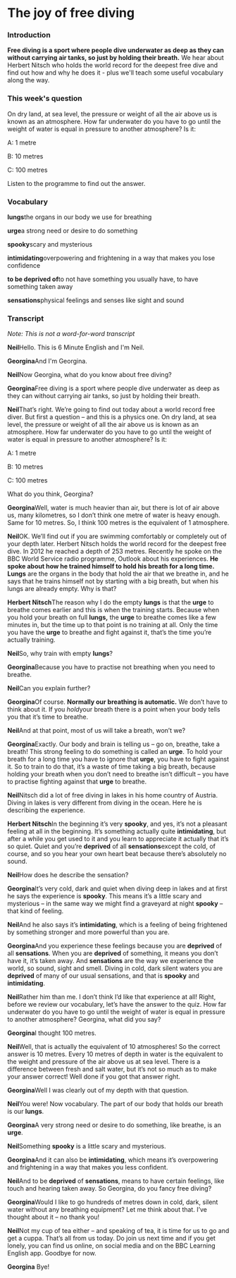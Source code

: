 # The joy of free diving

### **Introduction**

**Free diving is a sport where people dive underwater as deep as they can without carrying air tanks, so just by holding their breath.** We hear about Herbert Nitsch who holds the world record for the deepest free dive and find out how and why he does it - plus we'll teach some useful vocabulary along the way.

### This week's question

On dry land, at sea level, the pressure or weight of all the air above us is known as an atmosphere. How far underwater do you have to go until the weight of water is equal in pressure to another atmosphere? Is it:

A: 1 metre

B: 10 metres

C: 100 metres

Listen to the programme to find out the answer.

### Vocabulary

**lungs**the organs in our body we use for breathing

**urge**a strong need or desire to do something

**spooky**scary and mysterious

**intimidating**overpowering and frightening in a way that makes you lose confidence

**to be deprived of**to not have something you usually have, to have something taken away

**sensations**physical feelings and senses like sight and sound

### Transcript 

*Note: This is not a word-for-word transcript*     

**Neil**Hello. This is 6 Minute English and I'm Neil.

**Georgina**And I'm Georgina.

**Neil**Now Georgina, what do you know about free diving?

**Georgina**Free diving is a sport where people dive underwater as deep as they can without carrying air tanks, so just by holding their breath.

**Neil**That’s right. We’re going to find out today about a world record free diver. But first a question – and this is a physics one. On dry land, at sea level, the pressure or weight of all the air above us is known as an atmosphere. How far underwater do you have to go until the weight of water is equal in pressure to another atmosphere? Is it:

A: 1 metre

B: 10 metres

C: 100 metres

What do you think, Georgina?

**Georgina**Well, water is much heavier than air, but there is lot of air above us, many kilometres, so I don’t think one metre of water is heavy enough. Same for 10 metres. So, I think 100 metres is the equivalent of 1 atmosphere.

**Neil**OK. We’ll find out if you are swimming comfortably or completely out of your depth later. Herbert Nitsch holds the world record for the deepest free dive. In 2012 he reached a depth of 253 metres. Recently he spoke on the BBC World Service radio programme, Outlook about his experiences. **He spoke about how he trained himself to hold his breath for a long time.** **Lungs** are the organs in the body that hold the air that we breathe in, and he says that he trains himself not by starting with a big breath, but when his lungs are already empty. Why is that?

**Herbert Nitsch**The reason why I do the empty **lungs** is that the **urge** to breathe comes earlier and this is when the training starts. Because when you hold your breath on full **lungs,** the **urge** to breathe comes like a few minutes in, but the time up to that point is no training at all. Only the time you have the **urge** to breathe and fight against it, that’s the time you’re actually training.

**Neil**So, why train with empty **lungs**?

**Georgina**Because you have to practise not breathing when you need to breathe.

**Neil**Can you explain further?

**Georgina**Of course. **Normally our breathing is automatic.** We don’t have to think about it. If you *hold*your breath there is a point when your body tells you that it’s time to breathe.

**Neil**And at that point, most of us will take a breath, won’t we?

**Georgina**Exactly. Our body and brain is telling us – go on, breathe, take a breath! This strong feeling to do something is called an **urge**. To hold your breath for a long time you have to ignore that **urge**, you have to fight against it. So to train to do that, it’s a waste of time taking a big breath, because holding your breath when you don’t need to breathe isn’t difficult – you have to practise fighting against that **urge** to breathe.

**Neil**Nitsch did a lot of free diving in lakes in his home country of Austria. Diving in lakes is very different from diving in the ocean. Here he is describing the experience.

**Herbert Nitsch**In the beginning it’s very **spooky**, and yes, it’s not a pleasant feeling at all in the beginning. It’s something actually quite **intimidating**, but after a while you get used to it and you learn to appreciate it actually that it’s so quiet. Quiet and you’re **deprived** of all **sensations**except the cold, of course, and so you hear your own heart beat because there’s absolutely no sound.

**Neil**How does he describe the sensation?

**Georgina**It’s very cold, dark and quiet when diving deep in lakes and at first he says the experience is **spooky**. This means it’s a little scary and mysterious – in the same way we might find a graveyard at night **spooky** – that kind of feeling.

**Neil**And he also says it’s **intimidating**, which is a feeling of being frightened by something stronger and more powerful than you are.

**Georgina**And you experience these feelings because you are **deprived** of all **sensations**. When you are **deprived** of something, it means you don’t have it, it’s taken away. And **sensations** are the way we experience the world, so sound, sight and smell. Diving in cold, dark silent waters you are **deprived** of many of our usual sensations, and that is **spooky** and **intimidating**.

**Neil**Rather him than me. I don’t think I’d like that experience at all! Right, before we review our vocabulary, let’s have the answer to the quiz. How far underwater do you have to go until the weight of water is equal in pressure to another atmosphere? Georgina, what did you say?

**Georgina**I thought 100 metres.

**Neil**Well, that is actually the equivalent of 10 atmospheres! So the correct answer is 10 metres. Every 10 metres of depth in water is the equivalent to the weight and pressure of the air above us at sea level. There is a difference between fresh and salt water, but it’s not so much as to make your answer correct! Well done if you got that answer right.

**Georgina**Well I was clearly out of my depth with that question.

**Neil**You were! Now vocabulary. The part of our body that holds our breath is our **lungs**.

**Georgina**A very strong need or desire to do something, like breathe, is an **urge**.

**Neil**Something **spooky** is a little scary and mysterious.

**Georgina**And it can also be **intimidating**, which means it’s overpowering and frightening in a way that makes you less confident.

**Neil**And to be **deprived** of **sensations**, means to have certain feelings, like touch and hearing taken away. So Georgina, do you fancy free diving?

**Georgina**Would I like to go hundreds of metres down in cold, dark, silent water without any breathing equipment? Let me think about that. I’ve thought about it – no thank you!

**Neil**Not my cup of tea either – and speaking of tea, it is time for us to go and get a cuppa. That’s all from us today. Do join us next time and if you get lonely, you can find us online, on social media and on the BBC Learning English app. Goodbye for now.

**Georgina** Bye!